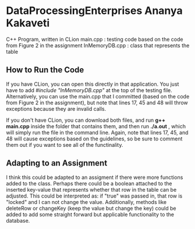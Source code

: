 # DataProcessingEnterprises Ananya Kakaveti
C++ Program, written in CLion
main.cpp : testing code based on the code from Figure 2 in the assignment
InMemoryDB.cpp : class that represents the table

How to Run the Code
-------------------
If you have CLion, you can open this directly in that application. You just have to add _#include "InMemoryDB.cpp"_ at the top of the testing file. Alternatively, you can use the main.cpp that I committed (based on the code from Figure 2 in the assignment), but note that lines 17, 45 and 48 will throw exceptions because they are invalid calls.

If you don't have CLion, you can download both files, and run **g++ main.cpp** inside the folder that contains them, and then run **./a.out** , which will simply run the file in the command line. Again, note that lines 17, 45, and 48 will cause exceptions based on the guidelines, so be sure to comment them out if you want to see all of the functinality.


Adapting to an Assignment
-------------------------
I think this could be adapted to an assigment if there were more functions added to the class. Perhaps there could be a boolean attached to the inserted key-value that represents whether that row in the table can be adjusted. This could be interpreted as: if "true" was passed in, that row is "locked" and I can not change the value. Additionally, methods like deleteRow or changeKey (keep the value but change the key) could be added to add some straight forward but applicable functionality to the database.

